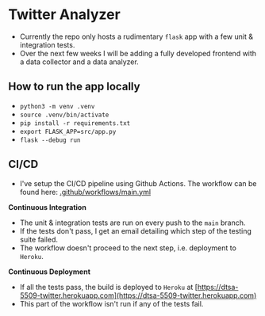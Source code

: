 # Twitter Analyzer

- Currently the repo only hosts a rudimentary `flask` app with a few unit & integration tests.
- Over the next few weeks I will be adding a fully developed frontend with a data collector and a data analyzer.

## How to run the app locally
- `python3 -m venv .venv`
- `source .venv/bin/activate`
- `pip install -r requirements.txt`
- `export FLASK_APP=src/app.py`
- `flask --debug run`

## CI/CD
- I've setup the CI/CD pipeline using Github Actions. The workflow can be found here: [.github/workflows/main.yml](https://github.com/karansangha/dtsa-5509-twitter-analyzer/blob/main/.github/workflows/main.yml)

**Continuous Integration**
- The unit & integration tests are run on every push to the `main` branch.
- If the tests don't pass, I get an email detailing which step of the testing suite failed.
- The workflow doesn't proceed to the next step, i.e. deployment to `Heroku`.

**Continuous Deployment**
- If all the tests pass, the build is deployed to `Heroku` at [https://dtsa-5509-twitter.herokuapp.com](https://dtsa-5509-twitter.herokuapp.com)
- This part of the workflow isn't run if any of the tests fail.
